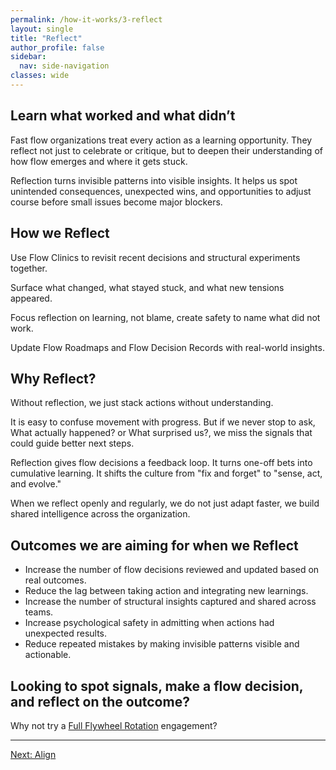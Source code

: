```yaml
---
permalink: /how-it-works/3-reflect
layout: single
title: "Reflect"
author_profile: false
sidebar:
  nav: side-navigation
classes: wide
---
```


## Learn what worked and what didn’t

Fast flow organizations treat every action as a learning opportunity.
They reflect not just to celebrate or critique, but to deepen their understanding of how flow emerges and where it gets stuck.

Reflection turns invisible patterns into visible insights.
It helps us spot unintended consequences, unexpected wins, and opportunities to adjust course before small issues become major blockers.

## How we Reflect

Use Flow Clinics to revisit recent decisions and structural experiments together.

Surface what changed, what stayed stuck, and what new tensions appeared.

Focus reflection on learning, not blame, create safety to name what did not work.

Update Flow Roadmaps and Flow Decision Records with real-world insights.

## Why Reflect?

Without reflection, we just stack actions without understanding.

It is easy to confuse movement with progress.
But if we never stop to ask, What actually happened? or What surprised us?, we miss the signals that could guide better next steps.

Reflection gives flow decisions a feedback loop.
It turns one-off bets into cumulative learning.
It shifts the culture from "fix and forget" to "sense, act, and evolve."

When we reflect openly and regularly, we do not just adapt faster, we build shared intelligence across the organization.

## Outcomes we are aiming for when we Reflect

- Increase the number of flow decisions reviewed and updated based on real outcomes.
- Reduce the lag between taking action and integrating new learnings.
- Increase the number of structural insights captured and shared across teams.
- Increase psychological safety in admitting when actions had unexpected results.
- Reduce repeated mistakes by making invisible patterns visible and actionable.

## Looking to spot signals, make a flow decision, and reflect on the outcome?

Why not try a [Full Flywheel Rotation](/engagements/full-flywheel-rotation) engagement?

---

[Next: Align](/how-it-works/4-align)
